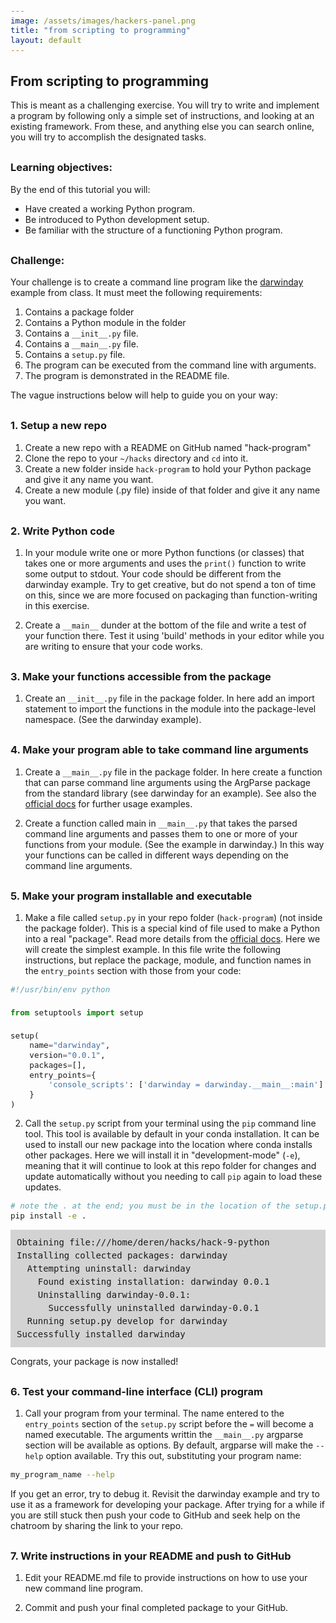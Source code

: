 ```yaml
---
image: /assets/images/hackers-panel.png
title: "from scripting to programming"
layout: default
---
```



<style>
h3 {
    margin-top: 30px
}
pre {
    line-height: 1.5em;
}
pre code {
    font-size: 0.9em;
}
</style>


## From scripting to programming
This is meant as a challenging exercise. You will try to write and implement
a program by following only a simple set of instructions, and looking at an 
existing framework. From these, and anything else you can search online, 
you will try to accomplish the designated tasks.


### Learning objectives:
By the end of this tutorial you will:
- Have created a working Python program.
- Be introduced to Python development setup.
- Be familiar with the structure of a functioning Python program.


### Challenge:
Your challenge is to create a command line program like the 
[darwinday](https://github.com/hackers-test/hack-9-python) example from class.
It must meet the following requirements:
1. Contains a package folder
2. Contains a Python module in the folder
3. Contains a `__init__.py` file.
4. Contains a `__main__.py` file.
5. Contains a `setup.py` file.
6. The program can be executed from the command line with arguments.
7. The program is demonstrated in the README file.


The vague instructions below will help to guide you on your way:


### 1. Setup a new repo
1. Create a new repo with a README on GitHub named "hack-program"
2. Clone the repo to your `~/hacks` directory and `cd` into it.
3. Create a new folder inside `hack-program` to hold your Python package and give it any name you want.
4. Create a new module (.py file) inside of that folder and give it any name you want.


### 2. Write Python code
1. In your module write one or more Python functions (or classes) 
that takes one or more arguments and uses the `print()` function to 
write some output to stdout. Your code should be different from the darwinday
example. Try to get creative, but do not spend a ton of time on this, since
we are more focused on packaging than function-writing in this exercise.

2. Create a `__main__` dunder at the bottom of the file and write a 
test of your function there. Test it using 'build' methods in your editor
while you are writing to ensure that your code works.


### 3. Make your functions accessible from the package
1. Create an `__init__.py` file in the package folder. In here 
add an import statement to import the functions in the module into
the package-level namespace. (See the darwinday example).


### 4. Make your program able to take command line arguments
1. Create a `__main__.py` file in the package folder. In here
create a function that can parse command line arguments using 
the ArgParse package from the standard library (see darwinday
for an example). See also the [official docs](https://docs.python.org/3/howto/argparse.html)
for further usage examples.

2. Create a function called main in `__main__.py` that takes the 
parsed command line arguments and passes them to one or more of your 
functions from your module. (See the example in darwinday.) In this 
way your functions can be called in different ways depending on the 
command line arguments.


### 5. Make your program installable and executable
1. Make a file called `setup.py` in your repo folder (`hack-program`)
(not inside the package folder). This is a special kind of file used to 
make a Python into a real "package". Read more details from the [official
docs](https://docs.python.org/3/distutils/setupscript.html). 
Here we will create the simplest example. In this file write the following 
instructions, but replace the package, module, and function names in the
`entry_points` section with those from your code:

```python
#!/usr/bin/env python

from setuptools import setup

setup(
    name="darwinday",
    version="0.0.1",
    packages=[],
    entry_points={
        'console_scripts': ['darwinday = darwinday.__main__:main']
    }
)
```

2. Call the `setup.py` script from your terminal using the `pip` command line 
tool. This tool is available by default in your conda installation. It 
can be used to install our new package into the location where conda 
installs other packages. Here we will install it in "development-mode" (`-e`),
meaning that it will continue to look at this repo folder for changes and 
update automatically without you needing to call `pip` again to load these
updates. 

```bash
# note the . at the end; you must be in the location of the setup.py file.
pip install -e .
```
<pre style="background-color: lightgrey; padding:10px">
Obtaining file:///home/deren/hacks/hack-9-python
Installing collected packages: darwinday
  Attempting uninstall: darwinday
    Found existing installation: darwinday 0.0.1
    Uninstalling darwinday-0.0.1:
      Successfully uninstalled darwinday-0.0.1
  Running setup.py develop for darwinday
Successfully installed darwinday
</pre>

Congrats, your package is now installed!


### 6. Test your command-line interface (CLI) program
1. Call your program from your terminal. The name entered to the 
`entry_points` section of the `setup.py` script before the `=` will become
a named executable. The arguments writtin the `__main__.py` argparse section
will be available as options. By default, argparse will make the `--help` 
option available. Try this out, substituting your program name:

```bash
my_program_name --help
```

If you get an error, try to debug it. Revisit the darwinday example and try
to use it as a framework for developing your package. 
After trying for a while if you are still stuck then push your code to 
GitHub and seek help on the chatroom by sharing the link to your repo.


### 7. Write instructions in your README and push to GitHub
1. Edit your README.md file to provide instructions on how to use your 
new command line program. 

2. Commit and push your final completed package to your GitHub.